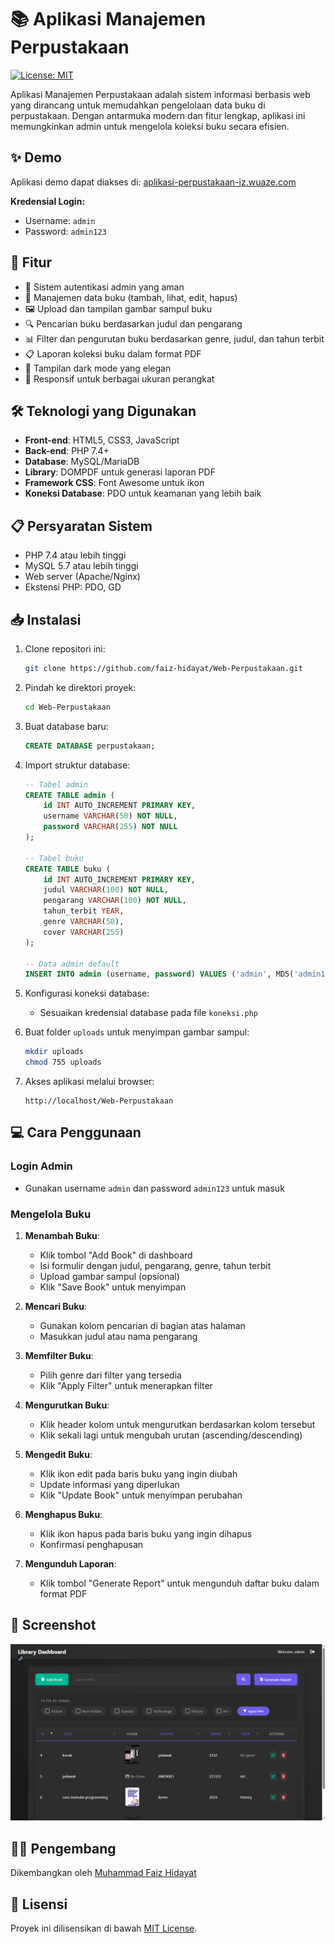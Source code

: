 # 📚 Aplikasi Manajemen Perpustakaan

[![License: MIT](https://img.shields.io/badge/License-MIT-yellow.svg)](https://opensource.org/licenses/MIT)

Aplikasi Manajemen Perpustakaan adalah sistem informasi berbasis web yang dirancang untuk memudahkan pengelolaan data buku di perpustakaan. Dengan antarmuka modern dan fitur lengkap, aplikasi ini memungkinkan admin untuk mengelola koleksi buku secara efisien.

## ✨ Demo

Aplikasi demo dapat diakses di: [aplikasi-perpustakaan-iz.wuaze.com](http://aplikasi-perpustakaan-iz.wuaze.com)

**Kredensial Login:**

-   Username: `admin`
-   Password: `admin123`

## 🚀 Fitur

-   🔐 Sistem autentikasi admin yang aman
-   📝 Manajemen data buku (tambah, lihat, edit, hapus)
-   🖼️ Upload dan tampilan gambar sampul buku
-   🔍 Pencarian buku berdasarkan judul dan pengarang
-   📊 Filter dan pengurutan buku berdasarkan genre, judul, dan tahun terbit
-   📋 Laporan koleksi buku dalam format PDF
-   🌙 Tampilan dark mode yang elegan
-   📱 Responsif untuk berbagai ukuran perangkat

## 🛠️ Teknologi yang Digunakan

-   **Front-end**: HTML5, CSS3, JavaScript
-   **Back-end**: PHP 7.4+
-   **Database**: MySQL/MariaDB
-   **Library**: DOMPDF untuk generasi laporan PDF
-   **Framework CSS**: Font Awesome untuk ikon
-   **Koneksi Database**: PDO untuk keamanan yang lebih baik

## 📋 Persyaratan Sistem

-   PHP 7.4 atau lebih tinggi
-   MySQL 5.7 atau lebih tinggi
-   Web server (Apache/Nginx)
-   Ekstensi PHP: PDO, GD

## 📥 Instalasi

1. Clone repositori ini:

    ```bash
    git clone https://github.com/faiz-hidayat/Web-Perpustakaan.git
    ```

2. Pindah ke direktori proyek:

    ```bash
    cd Web-Perpustakaan
    ```

3. Buat database baru:

    ```sql
    CREATE DATABASE perpustakaan;
    ```

4. Import struktur database:

    ```sql
    -- Tabel admin
    CREATE TABLE admin (
        id INT AUTO_INCREMENT PRIMARY KEY,
        username VARCHAR(50) NOT NULL,
        password VARCHAR(255) NOT NULL
    );

    -- Tabel buku
    CREATE TABLE buku (
        id INT AUTO_INCREMENT PRIMARY KEY,
        judul VARCHAR(100) NOT NULL,
        pengarang VARCHAR(100) NOT NULL,
        tahun_terbit YEAR,
        genre VARCHAR(50),
        cover VARCHAR(255)
    );

    -- Data admin default
    INSERT INTO admin (username, password) VALUES ('admin', MD5('admin123'));
    ```

5. Konfigurasi koneksi database:

    - Sesuaikan kredensial database pada file `koneksi.php`

6. Buat folder `uploads` untuk menyimpan gambar sampul:

    ```bash
    mkdir uploads
    chmod 755 uploads
    ```

7. Akses aplikasi melalui browser:
    ```
    http://localhost/Web-Perpustakaan
    ```

## 💻 Cara Penggunaan

### Login Admin

-   Gunakan username `admin` dan password `admin123` untuk masuk

### Mengelola Buku

1. **Menambah Buku**:

    - Klik tombol "Add Book" di dashboard
    - Isi formulir dengan judul, pengarang, genre, tahun terbit
    - Upload gambar sampul (opsional)
    - Klik "Save Book" untuk menyimpan

2. **Mencari Buku**:

    - Gunakan kolom pencarian di bagian atas halaman
    - Masukkan judul atau nama pengarang

3. **Memfilter Buku**:

    - Pilih genre dari filter yang tersedia
    - Klik "Apply Filter" untuk menerapkan filter

4. **Mengurutkan Buku**:

    - Klik header kolom untuk mengurutkan berdasarkan kolom tersebut
    - Klik sekali lagi untuk mengubah urutan (ascending/descending)

5. **Mengedit Buku**:

    - Klik ikon edit pada baris buku yang ingin diubah
    - Update informasi yang diperlukan
    - Klik "Update Book" untuk menyimpan perubahan

6. **Menghapus Buku**:

    - Klik ikon hapus pada baris buku yang ingin dihapus
    - Konfirmasi penghapusan

7. **Mengunduh Laporan**:
    - Klik tombol "Generate Report" untuk mengunduh daftar buku dalam format PDF

## 📸 Screenshot

![Dashboard](/screenshots/dashboardd.png)

## 👨‍💻 Pengembang

Dikembangkan oleh [Muhammad Faiz Hidayat](https://github.com/faiz-hidayat)

## 📄 Lisensi

Proyek ini dilisensikan di bawah [MIT License](LICENSE).
